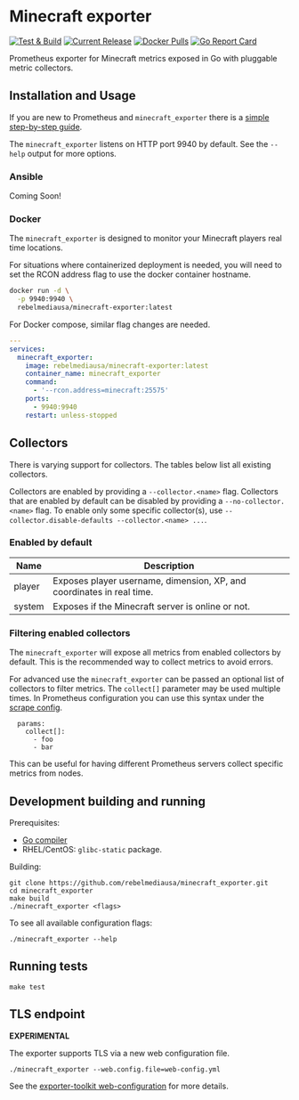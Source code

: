 # Minecraft exporter

[![Test & Build](https://github.com/rebelmediausa/minecraft_exporter/actions/workflows/test.yml/badge.svg?branch=master)](https://github.com/rebelmediausa/minecraft_exporter/actions/workflows/test.yml)
[![Current Release](https://img.shields.io/github/v/release/rebelmediausa/minecraft_exporter)](https://github.com/rebelmediausa/minecraft_exporter/releases/latest)
[![Docker Pulls](https://img.shields.io/docker/pulls/rebelmediausa/minecraft-exporter)](https://hub.docker.com/r/rebelmediausa/minecraft-exporter)
[![Go Report Card](https://goreportcard.com/badge/github.com/rebelmediausa/minecraft_exporter)](https://goreportcard.com/report/github.com/rebelmediausa/minecraft_exporter)

Prometheus exporter for Minecraft metrics exposed
in Go with pluggable metric collectors.


## Installation and Usage

If you are new to Prometheus and `minecraft_exporter` there is
a [simple step-by-step guide](https://docs.rebelmedia.io/guides/minecraft/exporter).

The `minecraft_exporter` listens on HTTP port 9940 by default.
See the `--help` output for more options.


### Ansible

Coming Soon!


### Docker

The `minecraft_exporter` is designed to monitor your Minecraft players real time locations.

For situations where containerized deployment is needed, you will
need to set the RCON address flag to use the docker container hostname.

```bash
docker run -d \
  -p 9940:9940 \
  rebelmediausa/minecraft-exporter:latest
```

For Docker compose, similar flag changes are needed.

```yaml
---
services:
  minecraft_exporter:
    image: rebelmediausa/minecraft-exporter:latest
    container_name: minecraft_exporter
    command:
      - '--rcon.address=minecraft:25575'
    ports:
      - 9940:9940
    restart: unless-stopped
```


## Collectors

There is varying support for collectors.
The tables below list all existing collectors.

Collectors are enabled by providing a `--collector.<name>` flag.
Collectors that are enabled by default can be disabled
by providing a `--no-collector.<name>` flag.
To enable only some specific collector(s),
use `--collector.disable-defaults --collector.<name> ...`.


### Enabled by default

| Name   | Description                                                           |
|--------|-----------------------------------------------------------------------|
| player | Exposes player username, dimension, XP, and coordinates in real time. |
| system | Exposes if the Minecraft server is online or not.                     |


### Filtering enabled collectors

The `minecraft_exporter` will expose all metrics from enabled collectors
by default. This is the recommended way to collect metrics to avoid errors.

For advanced use the `minecraft_exporter` can be passed an optional list
of collectors to filter metrics. The `collect[]` parameter may be used
multiple times. In Prometheus configuration you can use this syntax under
the [scrape config](https://prometheus.io/docs/prometheus/latest/configuration/configuration/#<scrape_config>).

```
  params:
    collect[]:
      - foo
      - bar
```

This can be useful for having different Prometheus servers collect
specific metrics from nodes.


## Development building and running

Prerequisites:

* [Go compiler](https://golang.org/dl/)
* RHEL/CentOS: `glibc-static` package.

Building:

    git clone https://github.com/rebelmediausa/minecraft_exporter.git
    cd minecraft_exporter
    make build
    ./minecraft_exporter <flags>

To see all available configuration flags:

    ./minecraft_exporter --help


## Running tests

    make test


## TLS endpoint

**EXPERIMENTAL**

The exporter supports TLS via a new web configuration file.

```console
./minecraft_exporter --web.config.file=web-config.yml
```

See the [exporter-toolkit web-configuration](https://github.com/prometheus/exporter-toolkit/blob/master/docs/web-configuration.md) for more details.

